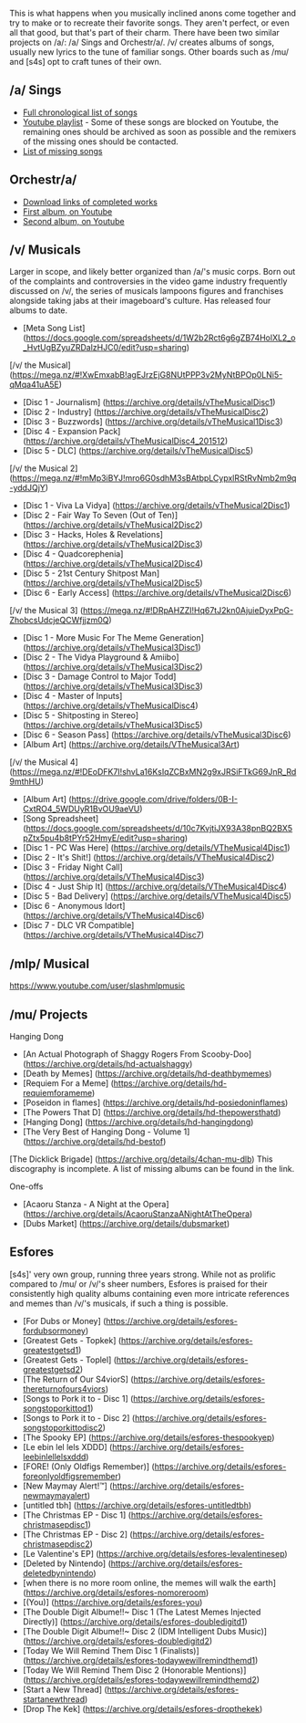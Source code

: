 This is what happens when you musically inclined anons come together and try to make or to recreate their favorite songs. They aren't perfect, or even all that good, but that's part of their charm. There have been two similar projects on /a/: /a/ Sings and Orchestr/a/. /v/ creates albums of songs, usually new lyrics to the tune of familiar songs. Other boards such as /mu/ and [s4s] opt to craft tunes of their own.

## /a/ Sings
* [Full chronological list of songs](https://docs.google.com/spreadsheets/d/18vFWtuh7gmwo5IwTg0wRBn1KIsfidsf9eCXGZcymbFU/edit#gid=0)
* [Youtube playlist](https://www.youtube.com/playlist?list=PLcBuIbmUXy1gF9seaYxkK116oNApr0VtA) - Some of these songs are blocked on Youtube, the remaining ones should be archived as soon as possible and the remixers of the missing ones should be contacted.
* [List of missing songs](http://pastebin.com/tqGWLRCY)

## Orchestr/a/
* [Download links of completed works](https://docs.google.com/document/d/1AzfIJRW8pSl4odYQ_X14oNqgG9qvrrn7M4Q6EsdL4Lg/edit)
* [First album, on Youtube](https://www.youtube.com/watch?v=Dq6yF7Kh4DY)
* [Second album, on Youtube](https://www.youtube.com/watch?v=ynux46-MhSY)

## /v/ Musicals
Larger in scope, and likely better organized than /a/'s music corps. Born out of the complaints and controversies in the video game industry frequently discussed on /v/, the series of musicals lampoons figures and franchises alongside taking jabs at their imageboard's culture. Has released four albums to date.
* [Meta Song List] (https://docs.google.com/spreadsheets/d/1W2b2Rct6g6gZB74HolXL2_o_HvtUgBZyuZRDalzHJC0/edit?usp=sharing)

[/v/ the Musical] (https://mega.nz/#!XwEmxabB!agEJrzEjG8NUtPPP3v2MyNtBPOp0LNi5-qMqa41uA5E)
* [Disc 1 - Journalism] (https://archive.org/details/vTheMusicalDisc1)
* [Disc 2 - Industry] (https://archive.org/details/vTheMusicalDisc2)
* [Disc 3 - Buzzwords] (https://archive.org/details/vTheMusical1Disc3)
* [Disc 4 - Expansion Pack] (https://archive.org/details/vTheMusicalDisc4_201512)
* [Disc 5 - DLC] (https://archive.org/details/vTheMusicalDisc5)

[/v/ the Musical 2] (https://mega.nz/#!mMp3iBYJ!mro6G0sdhM3sBAtbpLCypxlRStRvNmb2m9q-yddJQjY)
* [Disc 1 - Viva La Vidya] (https://archive.org/details/vTheMusical2Disc1)
* [Disc 2 - Fair Way To Seven (Out of Ten)] (https://archive.org/details/vTheMusical2Disc2)
* [Disc 3 - Hacks, Holes & Revelations] (https://archive.org/details/vTheMusical2Disc3)
* [Disc 4 - Quadcorephenia] (https://archive.org/details/vTheMusical2Disc4)
* [Disc 5 - 21st Century Shitpost Man] (https://archive.org/details/vTheMusical2Disc5)
* [Disc 6 - Early Access] (https://archive.org/details/vTheMusical2Disc6)

[/v/ the Musical 3] (https://mega.nz/#!DRpAHZZI!Hq67tJ2kn0AjuieDyxPpG-ZhobcsUdcjeQCWfjjzm0Q)
* [Disc 1 - More Music For The Meme Generation] (https://archive.org/details/vTheMusical3Disc1)
* [Disc 2 - The Vidya Playground & Amiibo] (https://archive.org/details/vTheMusical3Disc2)
* [Disc 3 - Damage Control to Major Todd] (https://archive.org/details/vTheMusical3Disc3)
* [Disc 4 - Master of Inputs] (https://archive.org/details/vTheMusicalDisc4)
* [Disc 5 - Shitposting in Stereo] (https://archive.org/details/vTheMusical3Disc5)
* [Disc 6 - Season Pass] (https://archive.org/details/vTheMusical3Disc6)
* [Album Art] (https://archive.org/details/VTheMusical3Art)

[/v/ the Musical 4] (https://mega.nz/#!DEoDFK7I!shvLa16KsIqZCBxMN2g9xJRSiFTkG69JnR_Rd9mthHU)
* [Album Art] (https://drive.google.com/drive/folders/0B-I-CxtRO4_5WDUyR1BvOU9aeVU)
* [Song Spreadsheet] (https://docs.google.com/spreadsheets/d/10c7KvjtiJX93A38pnBQ2BX5pZtx5pu4b8tPYr52HmyE/edit?usp=sharing)
* [Disc 1 - PC Was Here] (https://archive.org/details/VTheMusical4Disc1)
* [Disc 2 - It's Shit!] (https://archive.org/details/VTheMusical4Disc2)
* [Disc 3 - Friday Night Call] (https://archive.org/details/VTheMusical4Disc3)
* [Disc 4 - Just Ship It] (https://archive.org/details/VTheMusical4Disc4)
* [Disc 5 - Bad Delivery] (https://archive.org/details/VTheMusical4Disc5)
* [Disc 6 - Anonymous Idort] (https://archive.org/details/VTheMusical4Disc6)
* [Disc 7 - DLC VR Compatible] (https://archive.org/details/VTheMusical4Disc7)


## /mlp/ Musical
https://www.youtube.com/user/slashmlpmusic

## /mu/ Projects

Hanging Dong
* [An Actual Photograph of Shaggy Rogers From Scooby-Doo] (https://archive.org/details/hd-actualshaggy)
* [Death by Memes] (https://archive.org/details/hd-deathbymemes)
* [Requiem For a Meme] (https://archive.org/details/hd-requiemforameme)
* [Poseidon in flames] (https://archive.org/details/hd-posiedoninflames)
* [The Powers That D] (https://archive.org/details/hd-thepowersthatd)
* [Hanging Dong] (https://archive.org/details/hd-hangingdong)
* [The Very Best of Hanging Dong - Volume 1] (https://archive.org/details/hd-bestof)

[The Dicklick Brigade] (https://archive.org/details/4chan-mu-dlb)
This discography is incomplete. A list of missing albums can be found in the link.

One-offs
* [Acaoru Stanza - A Night at the Opera] (https://archive.org/details/AcaoruStanzaANightAtTheOpera)
* [Dubs Market] (https://archive.org/details/dubsmarket)

## Esfores
[s4s]' very own group, running three years strong. While not as prolific compared to /mu/ or /v/'s sheer numbers, Esfores is praised for their consistently high quality albums containing even more intricate references and memes than /v/'s musicals, if such a thing is possible.

* [For Dubs or Money] (https://archive.org/details/esfores-fordubsormoney)
* [Greatest Gets - Topkek] (https://archive.org/details/esfores-greatestgetsd1)
* [Greatest Gets - Toplel] (https://archive.org/details/esfores-greatestgetsd2)
* [The Return of Our S4viorS] (https://archive.org/details/esfores-thereturnofours4viors)
* [Songs to Pork it to - Disc 1] (https://archive.org/details/esfores-songstoporkittod1)
* [Songs to Pork it to - Disc 2] (https://archive.org/details/esfores-songstoporkittodisc2)
* [The Spooky EP] (https://archive.org/details/esfores-thespookyep)
* [Le ebin lel lels XDDD] (https://archive.org/details/esfores-leebinlellelsxddd)
* [FORE! (Only Oldfigs Remember)] (https://archive.org/details/esfores-foreonlyoldfigsremember)
* [New Maymay Alert!™] (https://archive.org/details/esfores-newmaymayalert)
* [untitled tbh] (https://archive.org/details/esfores-untitledtbh)
* [The Christmas EP - Disc 1] (https://archive.org/details/esfores-christmasepdisc1)
* [The Christmas EP - Disc 2] (https://archive.org/details/esfores-christmasepdisc2)
* [Le Valentine's EP] (https://archive.org/details/esfores-levalentinesep)
* [Deleted by Nintendo] (https://archive.org/details/esfores-deletedbynintendo)
* [when there is no more room online, the memes will walk the earth] (https://archive.org/details/esfores-nomoreroom)
* [(You)] (https://archive.org/details/esfores-you)
* [The Double Digit Albume!!~ Disc 1 (The Latest Memes Injected Directly)] (https://archive.org/details/esfores-doubledigitd1)
* [The Double Digit Albume!!~ Disc 2 (IDM Intelligent Dubs Music)] (https://archive.org/details/esfores-doubledigitd2)
* [Today We Will Remind Them Disc 1 (Finalists)] (https://archive.org/details/esfores-todaywewillremindthemd1)
* [Today We Will Remind Them Disc 2 (Honorable Mentions)] (https://archive.org/details/esfores-todaywewillremindthemd2)
* [Start a New Thread] (https://archive.org/details/esfores-startanewthread)
* [Drop The Kek] (https://archive.org/details/esfores-dropthekek)